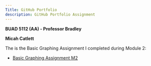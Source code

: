 ```yaml
---
Title: GitHub Portfolio
description: GitHub Portfolio Assignment
---
```


**BUAD 5112 (AA) - Professor Bradley**

**Micah Catlett**


The is the Basic Graphing Assignment I completed during Module 2:

- [Basic Graphing Assignment M2](/basicmatplotlib/index.md)
